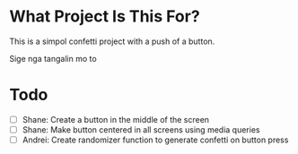 # What Project Is This For?

This is a simpol confetti project with a push of a button.

Sige nga tangalin mo to

# Todo

- [ ] Shane: Create a button in the middle of the screen
- [ ] Shane: Make button centered in all screens using media queries
- [ ] Andrei: Create randomizer function to generate confetti on button press
